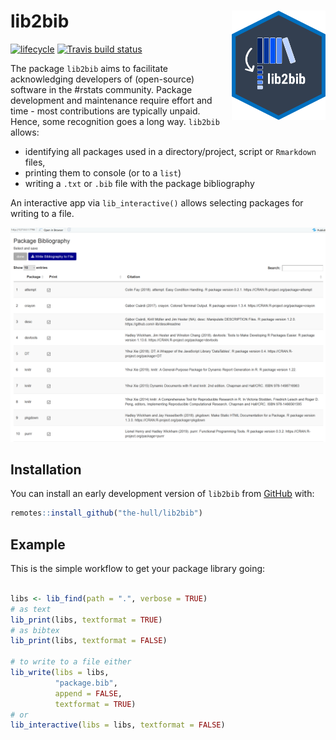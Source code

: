 # lib2bib <img src="img/lib2bib_logo.png" align="right" width = "150"/>

[![lifecycle](https://img.shields.io/badge/lifecycle-experimental-orange.svg)](https://www.tidyverse.org/lifecycle/#experimental)
[![Travis build status](https://travis-ci.org/the-Hull/lib2bib.svg?branch=master)](https://travis-ci.org/the-Hull/lib2bib)

The package `lib2bib` aims to facilitate acknowledging developers of (open-source) software in the #rstats community. 
Package development and maintenance require effort and time - most contributions are typically unpaid. 
Hence, some recognition goes a long way. 
`lib2bib` allows:
- identifying all packages used in a directory/project, script or `Rmarkdown` files, 
- printing them to console (or to a `list`)
- writing a `.txt` or `.bib` file with the package bibliography

An interactive app via `lib_interactive()` allows selecting packages for writing to a file.

![](./img/lib_interactive.png)


## Installation

You can install an early development  version of `lib2bib` from [GitHub](https://github.com/the-hull/lib2bib) with:

``` r
remotes::install_github("the-hull/lib2bib")
```

## Example

This is the simple workflow to get your package library going:

``` r

libs <- lib_find(path = ".", verbose = TRUE)
# as text
lib_print(libs, textformat = TRUE)
# as bibtex
lib_print(libs, textformat = FALSE)

# to write to a file either
lib_write(libs = libs, 
          "package.bib",
          append = FALSE, 
          textformat = TRUE)
# or
lib_interactive(libs = libs, textformat = FALSE)



```

